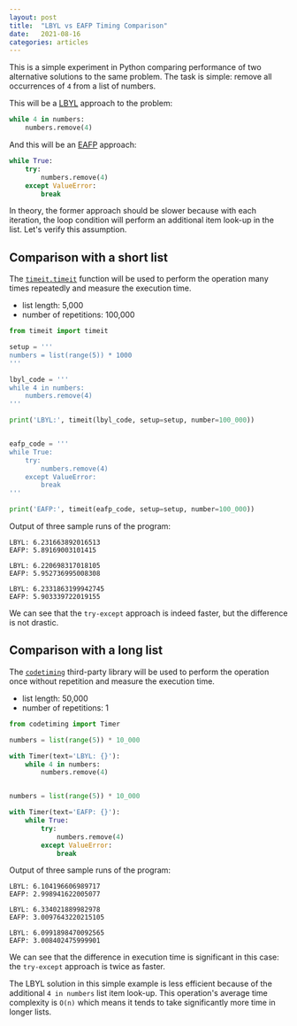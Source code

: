 ```yaml
---
layout: post
title:  "LBYL vs EAFP Timing Comparison"
date:   2021-08-16
categories: articles
---
```


This is a simple experiment in Python comparing performance of two alternative
solutions to the same problem. The task is simple: remove all occurrences of
`4` from a list of numbers.

This will be a [LBYL][lbyl] approach to the problem: 

```python
while 4 in numbers:
    numbers.remove(4)
```

And this will be an [EAFP][eafp] approach: 

```python
while True:
    try:
        numbers.remove(4)
    except ValueError:
        break
```

In theory, the former approach should be slower because with each iteration,
the loop condition will perform an additional item look-up in the list.
Let's verify this assumption.

## Comparison with a short list

The [`timeit.timeit`][timeit] function will be used to perform the operation
many times repeatedly and measure the execution time.

- list length: 5,000
- number of repetitions: 100,000

```python
from timeit import timeit

setup = '''
numbers = list(range(5)) * 1000
'''

lbyl_code = '''
while 4 in numbers:
    numbers.remove(4)
'''

print('LBYL:', timeit(lbyl_code, setup=setup, number=100_000))


eafp_code = '''
while True:
    try:
        numbers.remove(4)
    except ValueError:
        break
'''

print('EAFP:', timeit(eafp_code, setup=setup, number=100_000))
```

Output of three sample runs of the program:

```
LBYL: 6.231663892016513
EAFP: 5.89169003101415
```

```
LBYL: 6.220698317018105
EAFP: 5.952736995008308
```

```
LBYL: 6.2331863199942745
EAFP: 5.903339722019155
```

We can see that the `try-except` approach is indeed faster, but the difference
is not drastic.

## Comparison with a long list

The [`codetiming`][codetiming] third-party library will be used to perform the
operation once without repetition and measure the execution time.

- list length: 50,000
- number of repetitions: 1

```python
from codetiming import Timer

numbers = list(range(5)) * 10_000

with Timer(text='LBYL: {}'):
    while 4 in numbers:
        numbers.remove(4)


numbers = list(range(5)) * 10_000

with Timer(text='EAFP: {}'):
    while True:
        try:
            numbers.remove(4)
        except ValueError:
            break
```

Output of three sample runs of the program:

```
LBYL: 6.104196606989717
EAFP: 2.998941622005077
```

```
LBYL: 6.334021889982978
EAFP: 3.0097643220215105
```

```
LBYL: 6.0991898470092565
EAFP: 3.008402475999901
```

We can see that the difference in execution time is significant in this case:
the `try-except` approach is twice as faster.

The LBYL solution in this simple example is less efficient because of the
additional `4 in numbers` list item look-up. This operation's average time
complexity is `O(n)` which means it tends to take significantly more time in
longer lists.

[lbyl]: https://docs.python.org/3/glossary.html#term-lbyl
[eafp]: https://docs.python.org/3/glossary.html#term-eafp
[timeit]: https://docs.python.org/3/library/timeit.html#timeit.timeit
[codetiming]: https://pypi.org/project/codetiming/
